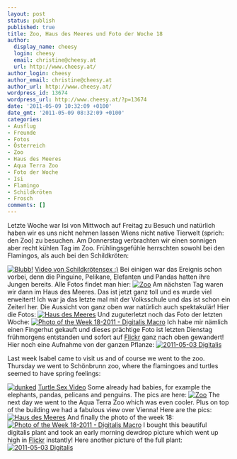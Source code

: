 ```yaml
---
layout: post
status: publish
published: true
title: Zoo, Haus des Meeres und Foto der Woche 18
author:
  display_name: cheesy
  login: cheesy
  email: christine@cheesy.at
  url: http://www.cheesy.at/
author_login: cheesy
author_email: christine@cheesy.at
author_url: http://www.cheesy.at/
wordpress_id: 13674
wordpress_url: http://www.cheesy.at/?p=13674
date: '2011-05-09 10:32:09 +0100'
date_gmt: '2011-05-09 08:32:09 +0100'
categories:
- Ausflug
- Freunde
- Fotos
- Österreich
- Zoo
- Haus des Meeres
- Aqua Terra Zoo
- Foto der Woche
- Isi
- Flamingo
- Schildkröten
- Frosch
comments: []
---
```

<!--:de-->Letzte Woche war Isi von Mittwoch auf Freitag zu Besuch und natürlich haben wir es uns nicht nehmen lassen Wiens nicht native Tierwelt (sprich: den Zoo) zu besuchen. Am Donnerstag verbrachten wir einen sonnigen aber recht kühlen Tag im Zoo. Frühlingsgefühle herrschten sowohl bei den Flamingos, als auch bei den Schildkröten:
[![](http://www.cheesy.at/wp-content/uploads/14-Blubb-300x225.jpg "Blubb!")](http://www.cheesy.at/wp-content/uploads/14-Blubb.jpg)
[Video von Schildkrötensex :)](http://www.cheesy.at/download/zoo/19Schildkrötensex.MOV)
Bei einigen war das Ereignis schon vorbei, denn die Pinguine, Pelikane, Elefanten und Pandas hatten ihre Jungen bereits.
Alle Fotos findet man hier:
[![](http://www.cheesy.at/wp-content/uploads/thumbnail6.jpg "Zoo")](http://www.cheesy.at/photos/ausfluege/zoo-mit-isi/)
Am nächsten Tag waren wir dann im Haus des Meeres. Das ist jetzt ganz toll und es wurde viel erweitert! Ich war ja das letzte mal mit der Volksschule und das ist schon ein Zeiterl her. Die Aussicht von ganz oben war natürlich auch spektakulär!
Hier die Fotos:
[![](http://www.cheesy.at/wp-content/uploads/thumbnail7.jpg "Haus des Meeres")](http://www.cheesy.at/photos/ausfluege/haus-des-meeres-wien/)
Und zuguterletzt noch das Foto der letzten Woche:
[![](http://www.cheesy.at/wp-content/uploads/Photo-of-the-Week-17-2011-Digitalis-Macro-300x200.jpg "Photo of the Week 18-2011 - Digitalis Macro")](http://www.cheesy.at/wp-content/uploads/Photo-of-the-Week-17-2011-Digitalis-Macro.jpg)
Ich habe mir nämlich einen Fingerhut gekauft und dieses prächtige Foto ist letzten Dienstag frühmorgens entstanden und sofort auf [Flickr](http://www.flickr.com/photos/cheesy42/5682325483/) ganz nach oben gewandert!
Hier noch eine Aufnahme von der ganzen Pflanze:
[![](http://www.cheesy.at/wp-content/uploads/2011-05-03-Digitalis-200x300.jpg "2011-05-03 Digitalis")](http://www.cheesy.at/wp-content/uploads/2011-05-03-Digitalis.jpg)
<!--:--><!--:en-->Last week Isabel came to visit us and of course we went to the zoo. Thursday we went to Schönbrunn zoo, where the flamingoes and turtles seemed to have spring feelings:
[![](http://www.cheesy.at/wp-content/uploads/14-Blubb-300x225.jpg "dunked")](http://www.cheesy.at/wp-content/uploads/14-Blubb.jpg)
[Turtle Sex Video](http://www.cheesy.at/download/zoo/19Schildkrötensex.MOV)
Some already had babies, for example the elephants, pandas, pelicans and penguins.
The pics are here:
[![](http://www.cheesy.at/wp-content/uploads/thumbnail6.jpg "Zoo")](http://www.cheesy.at/en/photos/ausfluege/zoo-mit-isi/)
The next day we went to the Aqua Terra Zoo which was even cooler. Plus on top of the building we had a fabulous view over Vienna!
Here are the pics:
[![](http://www.cheesy.at/wp-content/uploads/thumbnail7.jpg "Haus des Meeres")](http://www.cheesy.at/en/photos/ausfluege/haus-des-meeres-wien/)
And finally the photo of the week 18:
[![](http://www.cheesy.at/wp-content/uploads/Photo-of-the-Week-17-2011-Digitalis-Macro-300x200.jpg "Photo of the Week 18-2011 - Digitalis Macro")](http://www.cheesy.at/wp-content/uploads/Photo-of-the-Week-17-2011-Digitalis-Macro.jpg)
I bought this beautiful digitalis plant and took an early morning dewdrop picture which went up high in [Flickr](http://www.flickr.com/photos/cheesy42/5682325483/) instantly!
Here another picture of the full plant:
[![](http://www.cheesy.at/wp-content/uploads/2011-05-03-Digitalis-200x300.jpg "2011-05-03 Digitalis")](http://www.cheesy.at/wp-content/uploads/2011-05-03-Digitalis.jpg)
<!--:-->
